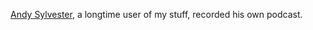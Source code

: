 <a href="http://andysylvester.com/2020/01/22/thoughts-from-a-user/">Andy Sylvester</a>, a longtime user of my stuff, recorded his own podcast. 
